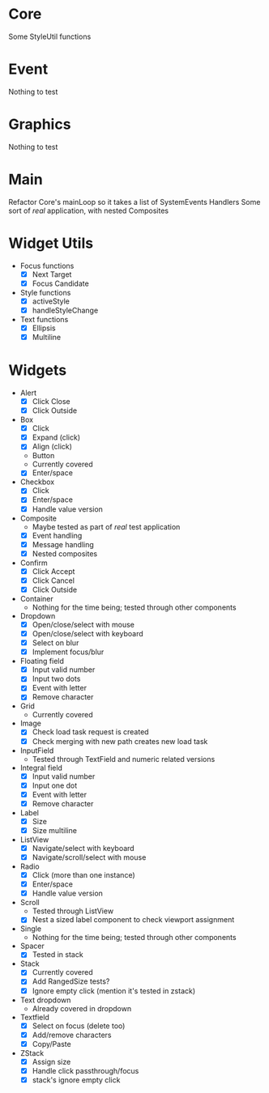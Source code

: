 # Core
  Some StyleUtil functions

# Event
  Nothing to test

# Graphics
  Nothing to test

# Main
  Refactor Core's mainLoop so it takes a list of SystemEvents
  Handlers
  Some sort of _real_ application, with nested Composites

# Widget Utils
- Focus functions
  - [x] Next Target
  - [x] Focus Candidate
- Style functions
  - [x] activeStyle
  - [x] handleStyleChange
- Text functions
  - [x] Ellipsis
  - [x] Multiline

# Widgets
- Alert
  - [x] Click Close
  - [x] Click Outside
- Box
  - [x] Click
  - [x] Expand (click)
  - [x] Align (click)
  - Button
  - Currently covered
  - [x] Enter/space
- Checkbox
  - [x] Click
  - [x] Enter/space
  - [x] Handle value version
- Composite
  - Maybe tested as part of _real_ test application
  - [x] Event handling
  - [x] Message handling
  - [x] Nested composites
- Confirm
  - [x] Click Accept
  - [x] Click Cancel
  - [x] Click Outside
- Container
  - Nothing for the time being; tested through other components
- Dropdown
  - [x] Open/close/select with mouse
  - [x] Open/close/select with keyboard
  - [x] Select on blur
  - [x] Implement focus/blur
- Floating field
  - [x] Input valid number
  - [x] Input two dots
  - [x] Event with letter
  - [x] Remove character
- Grid
  - Currently covered
- Image
  - [x] Check load task request is created
  - [x] Check merging with new path creates new load task
- InputField
  - Tested through TextField and numeric related versions
- Integral field
  - [x] Input valid number
  - [x] Input one dot
  - [x] Event with letter
  - [x] Remove character
- Label
  - [x] Size
  - [x] Size multiline
- ListView
  - [x] Navigate/select with keyboard
  - [x] Navigate/scroll/select with mouse
- Radio
  - [x] Click (more than one instance)
  - [x] Enter/space
  - [x] Handle value version
- Scroll
  - Tested through ListView
  - [x] Nest a sized label component to check viewport assignment
- Single
  - Nothing for the time being; tested through other components
- Spacer
  - [x] Tested in stack
- Stack
  - [x] Currently covered
  - [x] Add RangedSize tests?
  - [x] Ignore empty click (mention it's tested in zstack)
- Text dropdown
  - Already covered in dropdown
- Textfield
  - [x] Select on focus (delete too)
  - [x] Add/remove characters
  - [x] Copy/Paste
- ZStack
  - [x] Assign size
  - [x] Handle click passthrough/focus
  - [x] stack's ignore empty click
